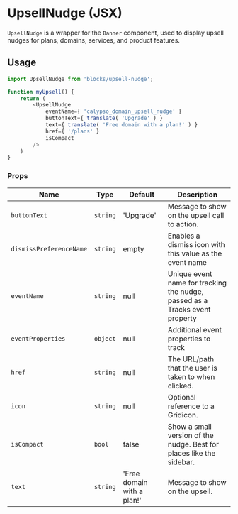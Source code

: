 UpsellNudge (JSX)
===

`UpsellNudge` is a wrapper for the `Banner` component, used to display upsell nudges for plans, domains, services, and product features.

## Usage

```js
import UpsellNudge from 'blocks/upsell-nudge';

function myUpsell() {
	return (
		<UpsellNudge
			eventName={ 'calypso_domain_upsell_nudge' }
			buttonText={ translate( 'Upgrade' ) }
			text={ translate( 'Free domain with a plan!' ) }
			href={ '/plans' }
			isCompact
		/>
	)
}
```

### Props


Name | Type | Default | Description
---- | ---- | ---- | ----
`buttonText` | `string` | 'Upgrade' | Message to show on the upsell call to action.
`dismissPreferenceName` | `string` | empty | Enables a dismiss icon with this value as the event name
`eventName` | `string` | null | Unique event name for tracking the nudge, passed as a Tracks event property
`eventProperties` | `object` | null | Additional event properties to track
`href` | `string` | null | The URL/path that the user is taken to when clicked.
`icon` | `string` | null | Optional reference to a Gridicon.
`isCompact` | `bool` | false | Show a small version of the nudge. Best for places like the sidebar.
`text` | `string` | 'Free domain with a plan!' | Message to show on the upsell.
